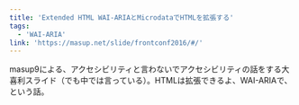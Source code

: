 ```yaml
---
title: 'Extended HTML WAI-ARIAとMicrodataでHTMLを拡張する'
tags:
  - 'WAI-ARIA'
link: 'https://masup.net/slide/frontconf2016/#/'
---
```


masup9による、アクセシビリティと言わないでアクセシビリティの話をする大喜利スライド（でも中では言っている）。HTMLは拡張できるよ、WAI-ARIAで、という話。
